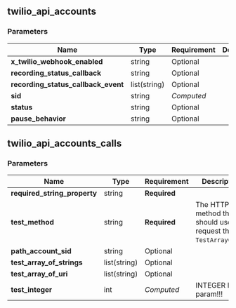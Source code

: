 
## twilio_api_accounts

### Parameters

Name | Type | Requirement | Description
--- | --- | --- | ---
**x_twilio_webhook_enabled** | string | Optional | 
**recording_status_callback** | string | Optional | 
**recording_status_callback_event** | list(string) | Optional | 
**sid** | string | *Computed* | 
**status** | string | Optional | 
**pause_behavior** | string | Optional | 

## twilio_api_accounts_calls

### Parameters

Name | Type | Requirement | Description
--- | --- | --- | ---
**required_string_property** | string | **Required** | 
**test_method** | string | **Required** | The HTTP method that we should use to request the `TestArrayOfUri`.
**path_account_sid** | string | Optional | 
**test_array_of_strings** | list(string) | Optional | 
**test_array_of_uri** | list(string) | Optional | 
**test_integer** | int | *Computed* | INTEGER ID param!!!

